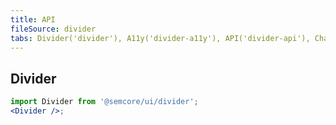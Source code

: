 ```yaml
---
title: API
fileSource: divider
tabs: Divider('divider'), A11y('divider-a11y'), API('divider-api'), Changelog('divider-changelog')
---
```


## Divider

```jsx
import Divider from '@semcore/ui/divider';
<Divider />;
```

<script setup>
  import { data as types } from '../../../builder/typings/types.data.ts'
</script>

<TypesView type="DividerProps" :types={...types} />
